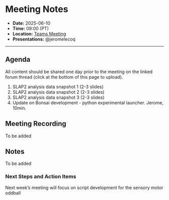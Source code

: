 # Meeting Notes
- **Date:** 2025-06-10
- **Time:** 09:00 (PT)
- **Location:** [Teams Meeting](https://teams.microsoft.com/l/meetup-join/19%3ameeting_Y2Q3MDViNGMtOTIwMC00ZjMzLTk3MjMtYWU3MDhiMzZjYmM1%40thread.v2/0?context=%7b%22Tid%22%3a%2232669cd6-737f-4b39-8bdd-d6951120d3fc%22%2c%22Oid%22%3a%229396d18b-b5cf-4bed-98a0-1cfb7dc82663%22%7d)
- **Presentations:** @jeromelecoq
  
---

## Agenda

All content should be shared one day prior to the meeting on the linked forum thread (click at the bottom of this page to upload). 

1. SLAP2 analysis data snapshot 1 (2-3 slides)
2. SLAP2 analysis data snapshot 2 (2-3 slides)
3. SLAP2 analysis data snapshot 3 (2-3 slides)
4. Update on Bonsai development - python experimental launcher. Jerome, 10min.  

## Meeting Recording

To be added 

## Notes

To be added

### Next Steps and Action Items

Next week’s meeting will focus on script development for the sensory motor oddball 
